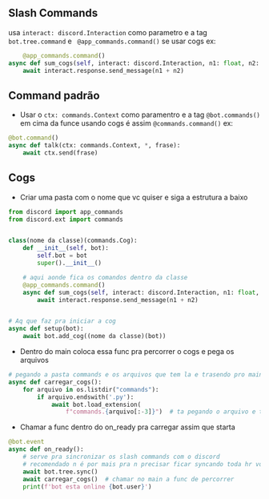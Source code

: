 ## Slash Commands

usa ```interact: discord.Interaction``` como parametro e a tag ```bot.tree.command``` e ``` @app_commands.command()```
se usar cogs
ex:

```python
    @app_commands.command()
async def sum_cogs(self, interact: discord.Interaction, n1: float, n2: float):
    await interact.response.send_message(n1 + n2)
```

## Command padrão

- Usar o ```ctx: commands.Context``` como paramentro e a tag ```@bot.commands()``` em cima da funce usando cogs é
  assim ```@commands.command()``` ex:

```python
@bot.command()
async def talk(ctx: commands.Context, *, frase):
    await ctx.send(frase)
```

## Cogs

- Criar uma pasta com o nome que vc quiser e siga a estrutura a baixo

```python
from discord import app_commands
from discord.ext import commands


class(nome da classe)(commands.Cog):
    def __init__(self, bot):
        self.bot = bot
        super().__init__()

    # aqui aonde fica os comandos dentro da classe 
    @app_commands.command()
    async def sum_cogs(self, interact: discord.Interaction, n1: float, n2: float):
        await interact.response.send_message(n1 + n2)


# Aq que faz pra iniciar a cog
async def setup(bot):
    await bot.add_cog((nome da classe)(bot))
```

- Dentro do main coloca essa func pra percorrer o cogs e pega os arquivos

```python
# pegando a pasta commands e os arquivos que tem la e trasendo pro main
async def carregar_cogs():
    for arquivo in os.listdir("commands"):
        if arquivo.endswith('.py'):
            await bot.load_extension(
                f"commands.{arquivo[:-3]}")  # ta pegando o arquivo e tirando os 3 ultimos caracteres pra n ter erro o .py
```

- Chamar a func dentro do on_ready pra carregar assim que starta

```python
@bot.event
async def on_ready():
    # serve pra sincronizar os slash commands com o discord
    # recomendado n é por mais pra n precisar ficar syncando toda hr vou por aq
    await bot.tree.sync()
    await carregar_cogs()  # chamar no main a func de percorrer 
    print(f'bot esta online {bot.user}')
```